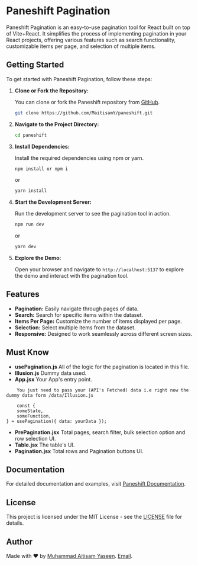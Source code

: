 # Paneshift Pagination

Paneshift Pagination is an easy-to-use pagination tool for React built on top of Vite+React. It simplifies the process of implementing pagination in your React projects, offering various features such as search functionality, customizable items per page, and selection of multiple items.

## Getting Started

To get started with Paneshift Pagination, follow these steps:

1. **Clone or Fork the Repository:**

    You can clone or fork the Paneshift repository from [GitHub](https://github.com/MaitisamY/paneshift).

    ```bash
    git clone https://github.com/MaitisamY/paneshift.git
    ```

2. **Navigate to the Project Directory:**

    ```bash
    cd paneshift
    ```

3. **Install Dependencies:**

    Install the required dependencies using npm or yarn.

    ```bash
    npm install or npm i
    ```

    or

    ```bash
    yarn install
    ```

4. **Start the Development Server:**

    Run the development server to see the pagination tool in action.

    ```bash
    npm run dev
    ```

    or

    ```bash
    yarn dev
    ```

5. **Explore the Demo:**

    Open your browser and navigate to `http://localhost:5137` to explore the demo and interact with the pagination tool.

## Features

- **Pagination:** Easily navigate through pages of data.
- **Search:** Search for specific items within the dataset.
- **Items Per Page:** Customize the number of items displayed per page.
- **Selection:** Select multiple items from the dataset.
- **Responsive:** Designed to work seamlessly across different screen sizes.

## Must Know

- **usePagination.js** All of the logic for the pagination is located in this file.
- **Illusion.js** Dummy data used.
- **App.jsx** Your App's entry point. 
```
    You just need to pass your (API's Fetched) data i.e right now the dummy data form /data/Illusion.js

    const {
    someState,
    someFunction,
} = usePagination({ data: yourData });
```
- **PrePagination.jsx** Total pages, search filter, bulk selection option and row selection UI.
- **Table.jsx** The table's UI.
- **Pagination.jsx** Total rows and Pagination buttons UI.

## Documentation

For detailed documentation and examples, visit [Paneshift Documentation](https://muhammad-aitisam.gitbook.io/paneshift/).

## License

This project is licensed under the MIT License - see the [LICENSE](LICENSE) file for details.

## Author

Made with ❤️ by [Muhammad Aitisam Yaseen](https://github.com/MaitisamY).
[Email](m.aitisamyaseen@gmail.com).